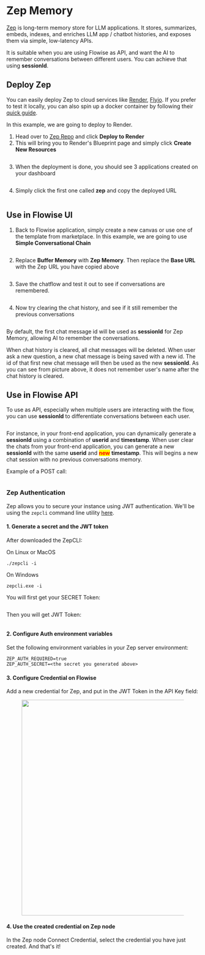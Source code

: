 # Zep Memory

[Zep](https://github.com/getzep/zep) is long-term memory store for LLM applications. It stores, summarizes, embeds, indexes, and enriches LLM app / chatbot histories, and exposes them via simple, low-latency APIs.

It is suitable when you are using Flowise as API, and want the AI to remember conversations between different users. You can achieve that using **sessionId**.

## Deploy Zep

You can easily deploy Zep to cloud services like [Render](https://render.com/), [Flyio](https://fly.io/). If you prefer to test it locally, you can also spin up a docker container by following their [quick guide](https://github.com/getzep/zep#quick-start).

In this example, we are going to deploy to Render.

1. Head over to [Zep Repo](https://github.com/getzep/zep#quick-start) and click **Deploy to Render**
2. This will bring you to Render's Blueprint page and simply click **Create New Resources**

<figure><img src="../.gitbook/assets/image (21).png" alt=""><figcaption></figcaption></figure>

3. When the deployment is done, you should see 3 applications created on your dashboard

<figure><img src="../.gitbook/assets/image (1) (2).png" alt=""><figcaption></figcaption></figure>

4. Simply click the first one called **zep** and copy the deployed URL

<figure><img src="../.gitbook/assets/image (38) (1).png" alt=""><figcaption></figcaption></figure>

## Use in Flowise UI

1. Back to Flowise application, simply create a new canvas or use one of the template from marketplace. In this example, we are going to use **Simple Conversational Chain**

<figure><img src="../.gitbook/assets/Untitled (3) (1).png" alt=""><figcaption></figcaption></figure>

2. Replace **Buffer Memory** with **Zep Memory**. Then replace the **Base URL** with the Zep URL you have copied above

<figure><img src="../.gitbook/assets/Untitled (5).png" alt=""><figcaption></figcaption></figure>

3. Save the chatflow and test it out to see if conversations are remembered.

<figure><img src="../.gitbook/assets/image (27).png" alt=""><figcaption></figcaption></figure>

4. Now try clearing the chat history, and see if it still remember the previous conversations

<figure><img src="../.gitbook/assets/image (8) (1).png" alt=""><figcaption></figcaption></figure>

By default, the first chat message id will be used as **sessionId** for Zep Memory, allowing AI to remember the conversations.

When chat history is cleared, all chat messages will be deleted. When user ask a new question, a new chat message is being saved with a new id. The id of that first new chat message will then be used as the new **sessionId**. As you can see from picture above, it does not remember user's name after the chat history is cleared.

## Use in Flowise API

To use as API, especially when multiple users are interacting with the flow, you can use **sessionId** to differentiate conversations between each user.

<figure><img src="../.gitbook/assets/Untitled (1) (1).png" alt=""><figcaption></figcaption></figure>

For instance, in your front-end application, you can dynamically generate a **sessionId** using a combination of **userid** and **timestamp**. When user clear the chats from your front-end application, you can generate a new **sessionId** with the same **userid** and <mark style="color:red;">**new**</mark> **timestamp**. This will begins a new chat session with no previous conversations memory.

Example of a POST call:

<figure><img src="../.gitbook/assets/image (43).png" alt=""><figcaption></figcaption></figure>

### Zep Authentication

Zep allows you to secure your instance using JWT authentication. We'll be using the `zepcli` command line utility [here](https://github.com/getzep/zepcli/releases).

#### 1. Generate a secret and the JWT token <a href="#1-generate-a-secret-and-the-jwt-token" id="1-generate-a-secret-and-the-jwt-token"></a>

After downloaded the ZepCLI:

On Linux or MacOS

```
./zepcli -i
```

On Windows

```
zepcli.exe -i
```

You will first get your SECRET Token:

<figure><img src="../.gitbook/assets/image.png" alt=""><figcaption></figcaption></figure>

Then you will get JWT Token:

<figure><img src="../.gitbook/assets/image (1).png" alt=""><figcaption></figcaption></figure>

#### 2. Configure Auth environment variables <a href="#2-configure-auth-environment-variables" id="2-configure-auth-environment-variables"></a>

Set the following environment variables in your Zep server environment:

```
ZEP_AUTH_REQUIRED=true
ZEP_AUTH_SECRET=<the secret you generated above>
```

#### 3. Configure Credential on Flowise <a href="#2-configure-auth-environment-variables" id="2-configure-auth-environment-variables"></a>

Add a new credential for Zep, and put in the JWT Token in the API Key field:

<figure><img src="../.gitbook/assets/image (2).png" alt="" width="563"><figcaption></figcaption></figure>

#### 4. Use the created credential on Zep node <a href="#2-configure-auth-environment-variables" id="2-configure-auth-environment-variables"></a>

In the Zep node Connect Credential, select the credential you have just created. And that's it!

<figure><img src="../.gitbook/assets/image (3).png" alt=""><figcaption></figcaption></figure>
